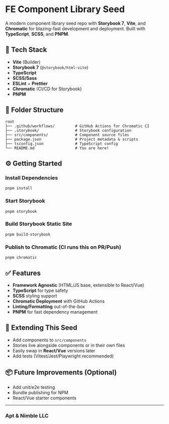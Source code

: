 
# FE Component Library Seed

A modern component library seed repo with **Storybook 7**, **Vite**, and **Chromatic** for blazing-fast development and deployment. Built with **TypeScript**, **SCSS**, and **PNPM**.

## 🚀 Tech Stack

- **Vite** (Builder)
- **Storybook 7** (`@storybook/html-vite`)
- **TypeScript**
- **SCSS/Sass**
- **ESLint** + **Prettier**
- **Chromatic** (CI/CD for Storybook)
- **PNPM**

## 📁 Folder Structure

```
root
├── .github/workflows/         # GitHub Actions for Chromatic CI
├── .storybook/                # Storybook configuration
├── src/components/            # Component source files
├── package.json               # Project metadata & scripts
├── tsconfig.json              # TypeScript config
└── README.md                  # You are here!
```

## ⚙️ Getting Started

### Install Dependencies

```
pnpm install
```

### Start Storybook

```
pnpm storybook
```

### Build Storybook Static Site

```
pnpm build-storybook
```

### Publish to Chromatic (CI runs this on PR/Push)

```
pnpm chromatic
```

## ✅ Features

- **Framework Agnostic** (HTML/JS base, extensible to React/Vue)
- **TypeScript** for type safety
- **SCSS** styling support
- **Chromatic Deployment** with GitHub Actions
- **Linting/Formatting** out-of-the-box
- **PNPM** for fast dependency management

## 🌱 Extending This Seed

- Add components to `src/components`
- Stories live alongside components or in their own files
- Easily swap in **React/Vue** versions later
- Add tests (Vitest/Jest/Playwright recommended)

## 📦 Future Improvements (Optional)

- Add unit/e2e testing
- Bundle publishing for NPM
- React/Vue starter components

---

### Apt & Nimble LLC

